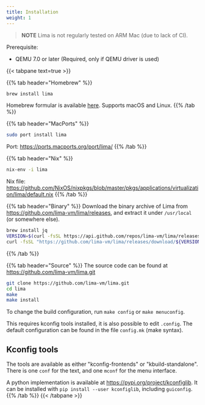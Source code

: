 ```yaml
---
title: Installation
weight: 1
---
```

> **NOTE**
> Lima is not regularly tested on ARM Mac (due to lack of CI).

Prerequisite:

- QEMU 7.0 or later (Required, only if QEMU driver is used)

{{< tabpane text=true >}}

{{% tab header="Homebrew" %}}
```bash
brew install lima
```

Homebrew formular is available [here](https://github.com/Homebrew/homebrew-core/blob/master/Formula/l/lima.rb).
Supports macOS and Linux.
{{% /tab %}}

{{% tab header="MacPorts" %}}
```bash
sudo port install lima
```

Port: <https://ports.macports.org/port/lima/>
{{% /tab %}}

{{% tab header="Nix" %}}
```bash
nix-env -i lima
```

Nix file: <https://github.com/NixOS/nixpkgs/blob/master/pkgs/applications/virtualization/lima/default.nix>
{{% /tab %}}

{{% tab header="Binary" %}}
Download the binary archive of Lima from <https://github.com/lima-vm/lima/releases>, 
and extract it under `/usr/local` (or somewhere else). 

```bash
brew install jq
VERSION=$(curl -fsSL https://api.github.com/repos/lima-vm/lima/releases/latest | jq -r .tag_name)
curl -fsSL "https://github.com/lima-vm/lima/releases/download/${VERSION}/lima-${VERSION:1}-$(uname -s)-$(uname -m).tar.gz" | tar Cxzvm /usr/local
```
{{% /tab %}}

{{% tab header="Source" %}}
The source code can be found at <https://github.com/lima-vm/lima.git>

```bash
git clone https://github.com/lima-vm/lima.git
cd lima
make
make install
```

To change the build configuration, run `make config` or `make menuconfig`.

This requires kconfig tools installed, it is also possible to edit `.config`.
The default configuration can be found in the file `config.mk` (make syntax).

## Kconfig tools

The tools are available as either "kconfig-frontends" or "kbuild-standalone".
There is one `conf` for the text, and one `mconf` for the menu interface.

A python implementation is available at <https://pypi.org/project/kconfiglib>.
It can be installed with `pip install --user kconfiglib`, including `guiconfig`.
{{% /tab %}}
{{< /tabpane >}}
